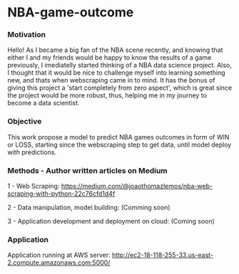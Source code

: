 # NBA-game-outcome

### Motivation

Hello! As I became a big fan of the NBA scene recently, and knowing that either I and my friends would be happy to know the results of a game previously,
I imediatelly started thinking of a NBA data science project.
Also, I thought that it would be nice to challenge myself into learning something new, and thats when webscraping came in to mind. It has the bonus of giving this project a 'start completely from zero aspect', which is great since the project would be more robust, thus, helping me in my journey to become a data scientist.

### Objective

This work propose a model to predict NBA games outcomes in form of WIN or LOSS, starting since the webscraping step to get data,
until model deploy with predictions.

### Methods  - Author written articles on Medium


1 - Web Scraping: https://medium.com/@joaothomazlemos/nba-web-scraping-with-python-22c76cfd1d4f

2 - Data manipulation, model building: (Comming soon)

3 - Application development and deployment on cloud: (Coming soon)

### Application

Application running at AWS server: http://ec2-18-118-255-33.us-east-2.compute.amazonaws.com:5000/
